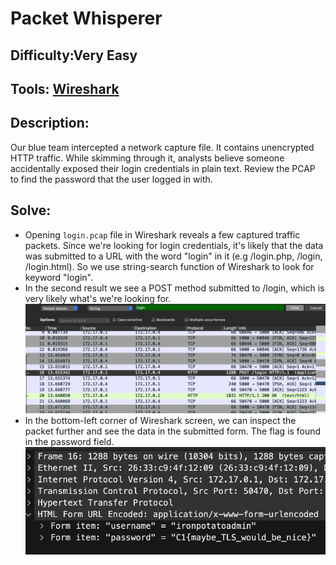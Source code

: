 # Packet Whisperer
## Difficulty:Very Easy
## Tools: [Wireshark](https://www.wireshark.org/download.html)
## Description:
Our blue team intercepted a network capture file. It contains unencrypted HTTP traffic. While skimming through it, analysts believe someone accidentally exposed their login credentials in plain text. Review the PCAP to find the password that the user logged in with.
## Solve:
- Opening ```login.pcap``` file in Wireshark reveals a few captured traffic packets. Since we're looking for login credentials, it's likely that the data was submitted to a URL with the word "login" in it (e.g /login.php, /login, /login.html). So we use string-search function of Wireshark to look for keyword "login".
- In the second result we see a POST method submitted to /login, which is very likely what's we're looking for.
![form](login-packet.jpg)
- In the bottom-left corner of Wireshark screen, we can inspect the packet further and see the data in the submitted form. The flag is found in the password field.
![flag](flag.jpg)